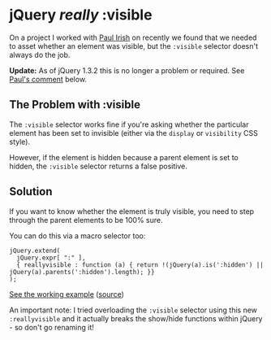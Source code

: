 # jQuery *really* :visible

On a project I worked with [Paul Irish](http://paulirish.com/) on recently we found that we needed to asset whether an element was visible, but the <code>:visible</code> selector doesn't always do the job.

<!--more-->

<div class="update"><p><strong>Update:</strong> As of jQuery 1.3.2 this is no longer a problem or required. See <a href="#comment-135222">Paul's comment</a> below.</p></div>

## The Problem with :visible

The <code>:visible</code> selector works fine if you're asking whether the particular element has been set to invisible (either via the <code>display</code> or <code>visibility</code> CSS style).

However, if the element is hidden because a parent element is set to hidden, the <code>:visible</code> selector returns a false positive.

## Solution

If you want to know whether the element is truly visible, you need to step through the parent elements to be 100% sure.

You can do this via a macro selector too:

<pre><code>jQuery.extend(
  jQuery.expr[ ":" ], 
  { reallyvisible : function (a) { return !(jQuery(a).is(':hidden') || jQuery(a).parents(':hidden').length); }}
);</code></pre>

[See the working example](http://jsbin.com/ageta) ([source](http://jsbin.com/ageta/edit))

An important note: I tried overloading the <code>:visible</code> selector using this new <code>:reallyvisible</code> and it actually breaks the show/hide functions within jQuery - so don't go renaming it!